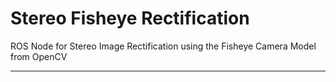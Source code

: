 # Stereo Fisheye Rectification
ROS Node for Stereo Image Rectification using the Fisheye Camera Model from
OpenCV

-----

